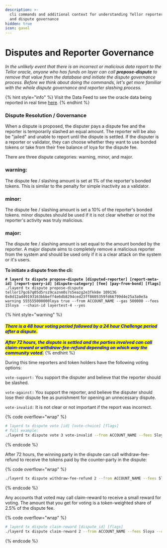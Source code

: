 ```yaml
---
description: >-
  cli commands and additional context for understanding Tellor reporter slashing
  and dispute governance
hidden: true
icon: gavel
---
```


# Disputes and Reporter Governance

_In the unlikely event that there is an incorrect or malicious data report to the Tellor oracle, anyone who has funds on layer can call **propose-dispute** to remove that value from the database and initiate the dispute governance process. Before we think about doing the commands, let's get more familiar with the whole dispute governance and reporter slashing process._

{% hint style="info" %}
Visit the Data Feed to see the oracle data being reported in real time [here](https://explorer.tellor.io/data-feed).
{% endhint %}

### Dispute Resolution / Governance

When a dispute is proposed, the disputer pays a dispute fee and the reporter is temporarily slashed an equal amount. The reporter will be also be "jailed" and unable to report until the dispute is settled.  If the disputer is a reporter or validator, they can choose whether they want to use bonded tokens or take from their free balance of loya for the dispute fee.

There are three dispute categories: warning, minor, and major.&#x20;

### warning:

The dispute fee / slashing amount is set at 1% of the reporter's bonded tokens. This is similar to the penalty for simple inactivity as a validator.&#x20;

### minor:

The dispute fee / slashing amount is set a 10% of the reporter's bonded tokens. minor disputes should be used if it is not clear whether or not the reporter's activity was truly malicious.

### major:

The dispute fee / slashing amount is set equal to the amount bonded by the reporter. A major dispute aims to completely remove a malicious reporter from the system and should be used only if it is a clear attack on the system or it's users.\
\
**To initiate a dispute from the cli:**

<pre class="language-sh" data-overflow="wrap"><code class="lang-sh"><strong># layerd tx dispute propose-dispute [disputed-reporter] [report-meta-id] [report-query-id] [dispute-category] [fee] [pay-from-bond] [flags]
</strong>./layerd tx dispute propose-dispute tellor17gc67q05d5rsz9caznm0s7s5eazg2e3fkk8e 109136 0x0d12ad49193163bbbeff4e6db8294ced23ff8605359fd66799d4e25a3a0e3a warning 555555000000loya true --from ACCOUNT_NAME --gas 500000 --fees 15loya  --chain-id layertest-4 --yes
</code></pre>

{% hint style="warning" %}
#### _<mark style="color:blue;">There is a 48 hour voting period followed by a 24 hour Challenge period after a dispute.</mark>_

_<mark style="color:blue;">**After 72 hours, the dispute is settled and the parties involved can call claim-reward or withdraw-fee-refund depending on which way the community voted.**</mark>_
{% endhint %}

During this time reporters and token holders have the following voting options:

`vote-support:`  You support the disputer and believe that the reporter should be slashed.

`vote-against:` You support the reporter, and believe the disputer should lose their dispute fee as punishment for opening an unnecessary dispute.

`vote-invalid:` It is not clear or not important if the report was incorrect.

{% code overflow="wrap" %}
```sh
# layerd tx dispute vote [id] [vote-choice] [flags]
# full example:
./layerd tx dispute vote 3 vote-invalid --from ACCOUNT_NAME --fees 5loya --chain-id layertest-4
```
{% endcode %}

After 72 hours, the winning party in the dispute can call withdraw-fee-refund to receive the tokens paid by the counter-party in the dispute:

{% code overflow="wrap" %}
```sh
./layerd tx dispute withdraw-fee-refund 2 --from ACCOUNT_NAME --fees 5loya --chain-id layertest-4
```
{% endcode %}

Any accounts that voted may call claim-reward to receive a small reward for voting. The amount that you get for voting is a token-weighted share of 2.5% of the dispute fee.

{% code overflow="wrap" %}
```sh
# layerd tx dispute claim-reward [dispute_id] [flags]
./layerd tx dispute claim-reward 2 --from ACCOUNT_NAME --fees 5loya --chain-id layertest-4
```
{% endcode %}

